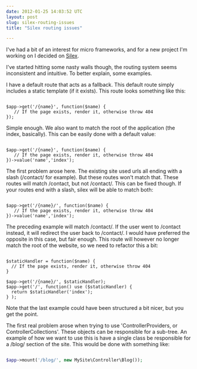 ```yaml
---
date: 2012-01-25 14:03:52 UTC
layout: post
slug: silex-routing-issues
title: "Silex routing issues"

---
```

<p>I've had a bit of an interest for micro frameworks, and for a new project I'm working on I decided on <a href="http://silex.sensiolabs.org/">Silex</a>.</p>

<p>I've started hitting some nasty walls though, the routing system seems inconsistent and intuitive. To better explain, some examples.</p>

<p>I have a default route that acts as a fallback. This default route simply includes a static template (if it exists). This route looks something like this:</p>

```

$app->get('/{name}', function($name) { 
   // If the page exists, render it, otherwise throw 404
});

```

<p>Simple enough. We also want to match the root of the application (the index, basically). This can be easily done with a default value:</p>

```

$app->get('/{name}', function($name) { 
   // If the page exists, render it, otherwise throw 404
})->value('name','index');

```

<p>The first problem arose here. The existing site used urls all ending with a slash (/contact/ for example). But these routes won't match that. These routes will match /contact, but not /contact/. This can be fixed though. If your routes end with a slash, silex will be able to match both:</p>

```

$app->get('/{name}/', function($name) { 
   // If the page exists, render it, otherwise throw 404
})->value('name','index');

```

<p>The preceding example will match /contact/. If the user went to /contact instead, it will redirect the user back to /contact/. I would have preferred the opposite in this case, but fair enough. This route will however no longer match the root of the website, so we need to refactor this a bit:</p>

```

$staticHandler = function($name) {
  // If the page exists, render it, otherwise throw 404
}

$app->get('/{name}/', $staticHandler);
$app->get('/', function() use ($staticHandler) { 
  return $staticHandler('index'); 
} );

```

<p>Note that the last example could have been structured a bit nicer, but you get the point.</p>

<p>The first real problem arose when trying to use 'ControllerProviders, or ControllerCollections'. These objects can be responsible for a sub-tree. An example of how we want to use this is have a single class be responsible for a /blog/ section of the site. This would be done with something like:</p>

```php

$app->mount('/blog/', new MySite\Controller\Blog());

```

